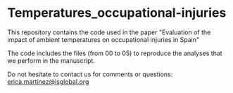 # Temperatures_occupational-injuries
This repository contains the code used in the paper "Evaluation of the impact of ambient temperatures on occupational injuries in Spain"


The code includes the files (from 00 to 05) to reproduce the analyses that we perform in the manuscript. 

Do not hesitate to contact us for comments or questions: erica.martinez@isglobal.org

